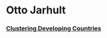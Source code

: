 # Otto Jarhult
### [Clustering Developing Countries](https://github.com/ojarhu/ojarhu.github.io/blob/1c7d1fb03e3c9ae5d15be3e0cd0386223a5bfd91/Developing_countries_clustering.ipynb)
